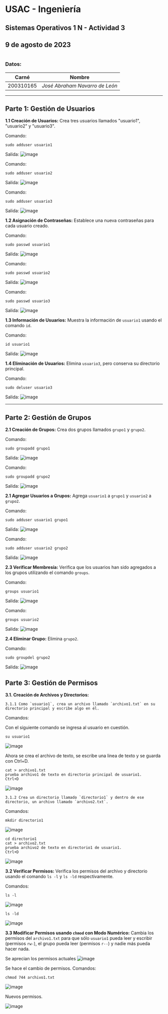 # USAC - Ingeniería
## Sistemas Operativos 1 N - Actividad 3
## 9 de agosto de 2023
#
### Datos:

| Carné    | Nombre    |
|---------- |---------- |   
| 200310165 | *José Abraham Navarro de León*  |

<!-- Jose -->
---
## Parte 1: Gestión de Usuarios
**1.1 Creación de Usuarios:** Crea tres usuarios llamados "usuario1", "usuario2" y "usuario3".

Comando:

    sudo adduser usuario1

Salida:
![image](Media/cuser1.png)

Comando:

    sudo adduser usuario2

Salida:
![image](Media/cuser2.png)

Comando:

    sudo adduser usuario3

Salida:
![image](Media/cuser3.png)


**1.2 Asignación de Contraseñas:** Establece una nueva contraseñas para cada usuario creado.

Comando:

    sudo passwd usuario1

Salida:
![image](Media/pssuser1.png)

Comando:

    sudo passwd usuario2

Salida:
![image](Media/pssuser2.png)

Comando:

    sudo passwd usuario3

Salida:
![image](Media/pssuser3.png)


**1.3 Información de Usuarios:** Muestra la información de `usuario1` usando el comando `id`.

Comando:

    id usuario1

Salida:
![image](Media/iduser1.png)

**1.4 Eliminación de Usuarios:** Elimina `usuario3`, pero conserva su directorio principal. 

Comando:

    sudo deluser usuario3

Salida:
![image](Media/deluser3.png)

---
## Parte 2: Gestión de Grupos

**2.1 Creación de Grupos:**  Crea dos grupos llamados `grupo1` y `grupo2`.

Comando:

    sudo groupadd grupo1

Salida:
![image](Media/cgroup1.png)

Comando:

    sudo groupadd grupo2

Salida:
![image](Media/cgroup2.png)

**2.1 Agregar Usuarios a Grupos:**  Agrega `usuario1` a `grupo1` y `usuario2` a `grupo2`.

Comando:

    sudo adduser usuario1 grupo1

Salida:
![image](Media/user1group1.png)

Comando:

    sudo adduser usuario2 grupo2

Salida:
![image](Media/user2group2.png)


**2.3 Verificar Membresía:** Verifica que los usuarios han sido agregados a los grupos utilizando el comando `groups`.

Comando:

    groups usuario1

Salida:
![image](Media/vergroup1.png)

Comando:

    groups usuario2

Salida:
![image](Media/vergroup2.png)

**2.4 Eliminar Grupo:**  Elimina `grupo2`.

Comando:

    sudo groupdel grupo2

Salida:
![image](Media/delgroup2.png)

## Parte 3: Gestión de Permisos

**3.1. Creación de Archivos y Directorios:**  

    
    3.1.1 Como `usuario1`, crea un archivo llamado `archivo1.txt` en su directorio principal y escribe algo en él.


Comandos:

Con el siguiente comando se ingresa al usuario en cuestión.

    su usuario1
![image](Media/user1.png)

Ahora se crea el archivo de texto, se escribe una linea de texto y se guarda con Ctrl+D.

    cat > archivo1.txt
    prueba archivo1 de texto en directorio principal de usuario1.
    Ctrl+D

![image](Media/archivo1.png)

    3.1.2 Crea un directorio llamado `directorio1` y dentro de ese directorio, un archivo llamado `archivo2.txt`.


Comandos:

    mkdir directorio1

![image](Media/mkdir1.png)

    cd directorio1
    cat > archivo2.txt
    prueba archivo2 de texto en directorio1 de usuario1.
    Ctrl+D

![image](Media/archivo2.png)

**3.2 Verificar Permisos:**   Verifica los permisos del archivo y directorio usando el comando `ls -l` y `ls -ld` respectivamente.

Comandos:

    ls -l


![image](Media/l.png)

    ls -ld

![image](Media/ld.png)

**3.3 Modificar Permisos usando `chmod` con Modo Numérico:**    Cambia los permisos del `archivo1.txt` para que sólo `usuario1` pueda leer y escribir (permisos `rw-`), el grupo pueda leer (permisos `r--`) y nadie más pueda hacer nada.

Se aprecian los permisos actuales
![image](Media/permisoactual.png)

Se hace el cambio de permisos.
Comandos:

    chmod 744 archivo1.txt

![image](Media/permiso1.png)

Nuevos permisos.

![image](Media/nuevopermiso.png)


